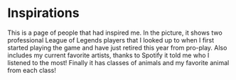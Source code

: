 # Inspirations

This is a page of people that had inspired me. In the picture, it shows two professional League of Legends players that I looked up to when I first started playing the game and have just retired this year from pro-play. Also includes my current favorite artists, thanks to Spotify it told me who I listened to the most! Finally it has classes of animals and my favorite animal from each class!
